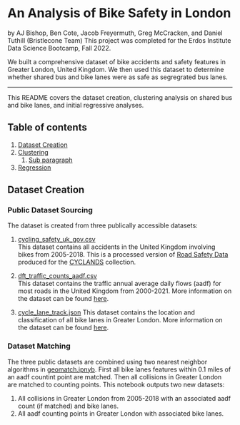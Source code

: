 # An Analysis of Bike Safety in London
by AJ Bishop, Ben Cote, Jacob Freyermuth, Greg McCracken, and Daniel Tuthill (Bristlecone Team)
This project was completed for the Erdos Institute Data Science Bootcamp, Fall 2022.

We built a comprehensive dataset of bike accidents and safety features in Greater London, United Kingdom. We then used this dataset to determine whether shared bus and bike lanes were as safe as segregrated bus lanes.

---

This README covers the dataset creation, clustering analysis on shared bus and bike lanes, and initial regressive analyses.

## Table of contents
1. [Dataset Creation](#dataset)
2. [Clustering](#paragraph1)
    1. [Sub paragraph](#subparagraph1)
3. [Regression](#paragraph2)

## Dataset Creation <a name="dataset"></a>

### Public Dataset Sourcing

The dataset is created from three publically accessible datasets:
1. [cycling_safety_uk_gov.csv](https://zenodo.org/record/5603036#.Y49yTXbMJD9)<br/>
This dataset contains all accidents in the United Kingdom involving bikes from 2005-2018. This is a processed version of [Road Safety Data](https://www.data.gov.uk/dataset/cb7ae6f0-4be6-4935-9277-47e5ce24a11f/road-safety-data) produced for the [CYCLANDS](https://www.nature.com/articles/s41597-022-01333-2) collection.

2. [dft_traffic_counts_aadf.csv](https://roadtraffic.dft.gov.uk/downloads)<br/>
This dataset contains the traffic annual average daily flows (aadf) for most roads in the United Kingdom from 2000-2021. More information on the dataset can be found [here](https://storage.googleapis.com/dft-statistics/road-traffic/all-traffic-data-metadata.pdf).

3. [cycle_lane_track.json](https://cycling.data.tfl.gov.uk/)
This dataset contains the location and classification of all bike lanes in Greater London. More information on the dataset can be found [here](https://cycling.data.tfl.gov.uk/CyclingInfrastructure/documentation/asset_information_guide.pdf).

### Dataset Matching

The three public datasets are combined using two nearest neighbor algorithms in [geomatch.ipnyb](erdos_AU22_bristlecone/Dataframe_creation/geomatch.ipynb). First all bike lanes features within 0.1 miles of an aadf countint point are matched. Then all collisions in Greater London are matched to counting points. This notebook outputs two new datasets:
1. All collisions in Greater London from 2005-2018 with an associated aadf count (if matched) and bike lanes.
2. All aadf counting points in Greater London with associated bike lanes.


